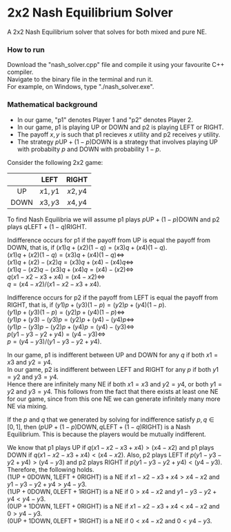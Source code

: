 # 2x2 Nash Equilibrium Solver
A 2x2 Nash Equilibrium solver that solves for both mixed and pure NE.

### How to run
Download the "nash_solver.cpp" file and compile it using your favourite C++ compiler.\
Navigate to the binary file in the terminal and run it.\
For example, on Windows, type "./nash_solver.exe".

### Mathematical background

- In our game, "p1" denotes Player 1 and "p2" denotes Player 2.
- In our game, p1 is playing UP or DOWN and p2 is playing LEFT or RIGHT.
- The payoff $x,y$ is such that p1 recieves $x$ utility and p2 receives $y$ utility.
- The strategy $p\text{UP} + (1-p)\text{DOWN}$ is a strategy that involves playing UP with probabilty $p$ and DOWN with probability $1-p$.
 
Consider the following 2x2 game:

|       | LEFT    | RIGHT   |
| :---: | :---:   | :---:   |
| UP    | $x1,y1$ | $x2,y4$ |
| DOWN  | $x3,y3$ | $x4,y4$ |

To find Nash Equilibria we will assume p1 plays $p\text{UP} + (1-p)\text{DOWN}$ and p2 plays $q\text{LEFT} + (1-q)\text{RIGHT}$.

Indifference occurs for p1 if the payoff from UP is equal the payoff from DOWN, that is, if $(x1)q + (x2)(1-q) = (x3)q + (x4)(1-q).$\
$(x1)q + (x2)(1-q) = (x3)q + (x4)(1-q) \iff$ \
$(x1)q + (x2) - (x2)q = (x3)q + (x4) - (x4)q \iff$ \
$(x1)q - (x2)q - (x3)q + (x4)q = (x4) - (x2) \iff$ \
$q(x1 - x2 - x3 + x4) = (x4 - x2) \iff$ \
$q = (x4 - x2) / (x1 - x2 - x3 + x4).$

Indifference occurs for p2 if the payoff from LEFT is equal the payoff from RIGHT, that is, if $(y1)p + (y3)(1-p) = (y2)p + (y4)(1-p).$\
$(y1)p + (y3)(1-p) = (y2)p + (y4)(1-p) \iff$ \
$(y1)p + (y3) - (y3)p = (y2)p + (y4) - (y4)p \iff$ \
$(y1)p - (y3)p - (y2)p + (y4)p = (y4) - (y3) \iff$ \
$p(y1 - y3 - y2 + y4) = (y4 - y3) \iff$ \
$p = (y4 - y3)  / (y1 - y3 - y2 + y4).$

In our game, p1 is indifferent between UP and DOWN for any $q$ if both $x1 = x3$ and $y2 = y4$.\
In our game, p2 is indifferent between LEFT and RIGHT for any $p$ if both $y1 = y2$ and $y3 = y4$.\
Hence there are infinitely many NE if both $x1 = x3$ and $y2 = y4$, or both $y1 = y2$ and $y3 = y4$. This follows from the fact that there exists at least one NE for our game, since from this one NE we can generate infinitely many more NE via mixing.

If the $p$ and $q$ that we generated by solving for indifference satisfy $p, q \in [0,1]$, then $(p\text{UP} + (1-p)\text{DOWN}, q\text{LEFT} + (1-q)\text{RIGHT})$ is a Nash Equilibrium. This is because the players would be mutually indifferent.

We know that p1 plays UP if $q(x1 - x2 - x3 + x4) > (x4 - x2)$ and p1 plays DOWN if $q(x1 - x2 - x3 + x4) < (x4 - x2)$. Also, p2 plays LEFT if $p(y1 - y3 - y2 + y4) > (y4 - y3)$ and p2 plays RIGHT if $p(y1 - y3 - y2 + y4) < (y4 - y3)$. Therefore, the following holds.\
$(1\text{UP} + 0\text{DOWN}, 1\text{LEFT} + 0\text{RIGHT})$ is a NE if $x1 - x2 - x3 + x4 > x4 - x2$ and $y1 - y3 - y2 + y4 > y4 - y3$.\
$(1\text{UP} + 0\text{DOWN}, 0\text{LEFT} + 1\text{RIGHT})$ is a NE if $0 > x4 - x2$ and $y1 - y3 - y2 + y4 < y4 - y3$.\
$(0\text{UP} + 1\text{DOWN}, 1\text{LEFT} + 0\text{RIGHT})$ is a NE if $x1 - x2 - x3 + x4 < x4 - x2$ and $0 > y4 - y3$.\
$(0\text{UP} + 1\text{DOWN}, 0\text{LEFT} + 1\text{RIGHT})$ is a NE if $0 < x4 - x2$ and $0 < y4 - y3$.
